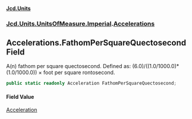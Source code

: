 #### [Jcd.Units](index.md 'index')
### [Jcd.Units.UnitsOfMeasure.Imperial](Jcd.Units.UnitsOfMeasure.Imperial.md 'Jcd.Units.UnitsOfMeasure.Imperial').[Accelerations](Accelerations.md 'Jcd.Units.UnitsOfMeasure.Imperial.Accelerations')

## Accelerations.FathomPerSquareQuectosecond Field

A(n) fathom per square quectosecond. Defined as: (6.0)/((1.0/1000.0)*(1.0/1000.0)) × foot per square rontosecond.

```csharp
public static readonly Acceleration FathomPerSquareQuectosecond;
```

#### Field Value
[Acceleration](Acceleration.md 'Jcd.Units.UnitTypes.Acceleration')